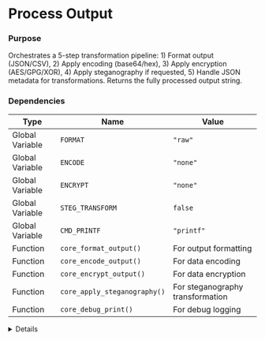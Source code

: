 # Process Output

### Purpose
Orchestrates a 5-step transformation pipeline: 1) Format output (JSON/CSV), 2) Apply encoding (base64/hex), 3) Apply encryption (AES/GPG/XOR), 4) Apply steganography if requested, 5) Handle JSON metadata for transformations. Returns the fully processed output string.

### Dependencies
| Type | Name | Value |
|------|------|-------|
| Global Variable | `FORMAT` | `"raw"` |
| Global Variable | `ENCODE` | `"none"` |
| Global Variable | `ENCRYPT` | `"none"` |
| Global Variable | `STEG_TRANSFORM` | `false` |
| Global Variable | `CMD_PRINTF` | `"printf"` |
| Function | `core_format_output()` | For output formatting |
| Function | `core_encode_output()` | For data encoding |
| Function | `core_encrypt_output()` | For data encryption |
| Function | `core_apply_steganography()` | For steganography transformation |
| Function | `core_debug_print()` | For debug logging |

<details>

```shell
core_process_output() {
    local output="$1"
    local data_source="${2:-generic}"
    local processed="$output"
    local is_encoded=false
    local is_encrypted=false
    local is_steganography=false
    
    # 1. Format the output first if requested
    if [ -n "$FORMAT" ]; then
        if [ "$FORMAT" = "json" ] || [ "$FORMAT" = "JSON" ]; then
            # For JSON, only use raw data here - we'll add transformation metadata at the end
            processed=$(core_format_output "$output" "$FORMAT" "$data_source" "false" "none" "false" "none" "false")
        else
            # For other formats, just format the raw output
            processed=$(core_format_output "$output" "$FORMAT" "$data_source")
        fi
        core_debug_print "Output formatted as $FORMAT"
    fi
    
    # 2. Apply encoding if requested (after formatting)
    if [ "$ENCODE" != "none" ]; then
        core_debug_print "Applying encoding: $ENCODE"
        processed=$(core_encode_output "$processed" "$ENCODE")
        is_encoded=true
    fi
    
    # 3. Apply encryption if requested (after encoding)
    if [ "$ENCRYPT" != "none" ]; then
        core_debug_print "Applying encryption: $ENCRYPT"
        processed=$(core_encrypt_output "$processed" "$ENCRYPT")
        is_encrypted=true
    fi
    
    # 4. Apply steganography if requested (after encryption)
    if [ "$STEG_TRANSFORM" = true ]; then
        core_debug_print "Applying steganography transformation"
        # Save the processed data to the steganography image
        local steg_result=$(core_apply_steganography "$processed")
        # Only set the output metadata, the actual file is written directly
        processed="$steg_result"
        is_steganography=true
    fi
    
    # 5. If JSON formatting was requested, add the final metadata about transformations
    if [ -n "$FORMAT" ] && [ "$FORMAT" = "json" ] || [ "$FORMAT" = "JSON" ]; then
        # We already formatted the output, but add the transformation metadata
        if [ "$is_encoded" = true ] || [ "$is_encrypted" = true ] || [ "$is_steganography" = true ]; then
            # Don't double-wrap in JSON, just return the processed data with transformation flags
            # The metadata about transformations is informational only for the user
            core_debug_print "Preserving encoded/encrypted data in output"
        fi
    fi
    
    $CMD_PRINTF "%s" "$processed"
}
```

</details> 
